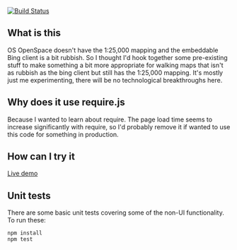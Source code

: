 [![Build Status](https://travis-ci.org/tstibbs/os-map.svg?branch=master)](https://travis-ci.org/tstibbs/os-map)

## What is this
OS OpenSpace doesn't have the 1:25,000 mapping and the embeddable Bing client is a bit rubbish. So I thought I'd hook together some pre-existing stuff to make something a bit more appropriate for walking maps that isn't as rubbish as the bing client but still has the 1:25,000 mapping. It's mostly just me experimenting, there will be no technological breakthroughs here.

## Why does it use require.js
Because I wanted to learn about require. The page load time seems to increase significantly with require, so I'd probably remove it if wanted to use this code for something in production.

## How can I try it
[Live demo](http://tstibbs.github.io/os-map/)

## Unit tests
There are some basic unit tests covering some of the non-UI functionality. To run these:
```
npm install
npm test
```

